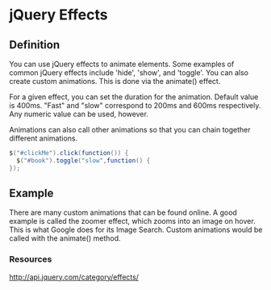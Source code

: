# jQuery Effects

## Definition
You can use jQuery effects to animate elements.  Some examples of common jQuery effects include 'hide', 'show', and 'toggle'.  You can also create custom animations.  This is done via the animate() effect.

For a given effect, you can set the duration for the animation.  Default value is 400ms.  "Fast" and "slow" correspond to 200ms and 600ms respectively.  Any numeric value can be used, however.

Animations can also call other animations so that you can chain together different animations.

```java
$("#clickMe").click(function()) {
  $("#book").toggle("slow",function() {
});
```

## Example
There are many custom animations that can be found online.  A good example is called the zoomer effect, which zooms into an image on hover.  This is what Google does for its Image Search.  Custom animations would be called with the animate() method.

### Resources
http://api.jquery.com/category/effects/